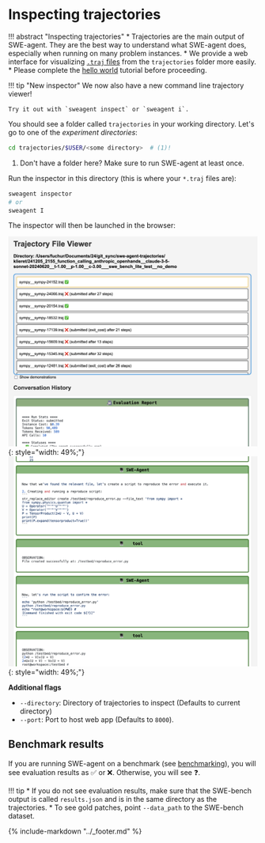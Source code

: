 # Inspecting trajectories

!!! abstract "Inspecting trajectories"
    * Trajectories are the main output of SWE-agent. They are the best way to understand what SWE-agent does, especially when running on many problem instances.
    * We provide a web interface for visualizing [`.traj` files](trajectories.md) from the `trajectories` folder more easily.
    * Please complete the [hello world](hello_world.md) tutorial before proceeding.

!!! tip "New inspector"
    We now also have a new command line trajectory viewer!

    Try it out with `sweagent inspect` or `sweagent i`.

You should see a folder called `trajectories` in your working directory. Let's go to one of the *experiment directories*:

```bash
cd trajectories/$USER/<some directory>  # (1)!
```

1. Don't have a folder here? Make sure to run SWE-agent at least once.

Run the inspector in this directory (this is where your `*.traj` files are):

```bash
sweagent inspector
# or
sweagent I
```
The inspector will then be launched in the browser:

![trajectory inspector](../assets/inspector_1.png){: style="width: 49%;"}
![trajectory inspector](../assets/inspector_2.png){: style="width: 49%;"}

**Additional flags**

- `--directory`: Directory of trajectories to inspect (Defaults to current directory)
- `--port`: Port to host web app (Defaults to `8000`).

## Benchmark results

If you are running SWE-agent on a benchmark (see [benchmarking](benchmarking.md)), you will see evaluation results as ✅ or ❌.
Otherwise, you will see ❓.

!!! tip
    * If you do not see evaluation results, make sure that the SWE-bench output
      is called `results.json` and is in the same directory as the trajectories.
    * To see gold patches, point `--data_path` to the SWE-bench dataset.


{% include-markdown "../_footer.md" %}
